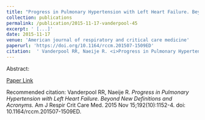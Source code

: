 ```yaml
--- 
title: "Progress in Pulmonary Hypertension with Left Heart Failure. Beyond New Definitions and Acronyms." 
collection: publications 
permalink: /publication/2015-11-17-vanderpool-45 
excerpt: ' [...]' 
date: 2015-11-17 
venue: 'American journal of respiratory and critical care medicine' 
paperurl: 'https://doi.org/10.1164/rccm.201507-1509ED' 
citation:  ' Vanderpool RR, Naeije R. <i>Progress in Pulmonary Hypertension with Left Heart Failure. Beyond New Definitions and Acronyms.</i> Am J Respir Crit Care Med. 2015 Nov 15;192(10):1152-4. doi: 10.1164/rccm.201507-1509ED.' 
--- 
```

Abstract:    
 
[Paper Link](https://doi.org/10.1164/rccm.201507-1509ED) 
 
Recommended citation:  Vanderpool RR, Naeije R. <i>Progress in Pulmonary Hypertension with Left Heart Failure. Beyond New Definitions and Acronyms.</i> Am J Respir Crit Care Med. 2015 Nov 15;192(10):1152-4. doi: 10.1164/rccm.201507-1509ED. 
